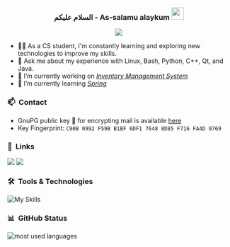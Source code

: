 <h3 align="center">
  السلام عليكم - As-salamu alaykum
  <img src="https://media.giphy.com/media/hvRJCLFzcasrR4ia7z/giphy.gif" width="28">
</h3>

<!-- Typing SVG by DenverCoder1 - https://github.com/DenverCoder1/readme-typing-svg -->
<p align="center">
  <a href="https://github.com/DenverCoder1/readme-typing-svg"><img src="https://readme-typing-svg.herokuapp.com/?lines=Software%20Engineer;DevOps%20Enthusiast;Always%20Learning%20New%20Things&font=Fira%20Code&center=true&width=500&height=50&color=f75c7e&vCenter=true&size=20"></a>
</p>

- 👨‍💻 As a CS student, I'm constantly learning and exploring new technologies to improve my skills.
- 💬 Ask me about my experience with Linux, Bash, Python, C++, Qt, and Java.
- 🔭 I’m currently working on *[Inventory Management System](https://github.com/0xzer0x/inventory-management)*
- 🌱 I’m currently learning *[Spring](https://spring.io/)*

### 📫 &nbsp;Contact
- GnuPG public key 🔑 for encrypting mail is available [here](https://gist.github.com/0xzer0x/f60c490a0b72b7d2bdd61f8093b978ae)
- Key Fingerprint: `C90B 0992 F59B B1BF 6DF1 7648 8D85 F716 FA4D 9769`

### 🔗 &nbsp;Links

<a href="https://linkedin.com/in/0xzer0x" target="_blank"><img src="https://img.shields.io/badge/-Youssef%20Fathy-0077B5?style=for-the-badge&logo=Linkedin&logoColor=white"/></a>
<a href="https://t.me/Oxzer0x" target="_blank"><img src="https://img.shields.io/badge/-Youssef%20Fathy-0077B5?style=for-the-badge&logo=Telegram&logoColor=white"/></a>

### 🛠 &nbsp;Tools & Technologies

![My Skills](https://skillicons.dev/icons?i=neovim,cpp,java,py,git,github,githubactions,linux,bash,ansible,docker,gradle,spring,qt)

### 📊 &nbsp;GitHub Status

<img align="left" src="https://github-readme-stats.vercel.app/api/top-langs?username=0xzer0x&show_icons=true&locale=en&layout=compact&theme=radical" alt="most used languages" />
